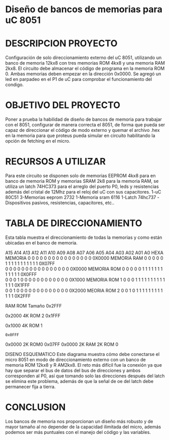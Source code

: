 
# Diseño de bancos de memorias para uC 8051
# DESCRIPCION PROYECTO
Configuración de solo direccionamiento externo del uC 8051, utilizando un banco de memoria 12kx8 con tres memorias ROM 4kx8 y una memoria RAM 2kx8. El circuito debe almacenar el código de programa en la memoria ROM 0. Ambas memorias deben empezar en la dirección 0x0000. Se agregó un led en parpadeo en el P1 de uC para comprobar el funcionamiento del condigo. 

# OBJETIVO DEL PROYECTO
Poner a prueba la habilidad de diseño de bancos de memoria para trabajar con el 8051, configurar de manera correcta el 8051, de forma  que pueda ser capaz de direccionar el código de modo externo y  quemar el archivo  .hex en la memoria para que proteus pueda simular en circuito habilitando la opción de fetching en el micro.

# RECURSOS A UTILIZAR
Para este circuito se disponen solo de memorias EEPROM 4kx8 para en banco de memoria ROM y memorias SRAM 2k8 para la memoria RAM, se utiliza un latch 74HC373 para el arreglo del puerto P0, leds y resistencias además del cristal de 12Mhz para el reloj del uC con sus capacitores.
1-uC 80C51
3-Memorias eeprom 2732
1-Memoria sram 6116
1-Latch 74hc737
-Dispositivos pasivos, resistencias, capacitores, etc..

# TABLA DE DIRECCIONAMIENTO 
Esta tabla muestra el direccionamiento de todas la memorias y como están ubicadas en el banco de memoria.

A15	A14	A13	A12	A11	A10	A09	A08	A07	A06	A05	A04	A03	A02	A01	A0	HEXA	MEMORIA
0	0	0	0	0	0	0	0	0	0	0	0	0	0	0	0	0X0000	MEMORIA
RAM
0	0	0	0	0	1	1	1	1	1	1	1	1	1	1	1	0X07FF	
0	0	0	0	0	0	0	0	0	0	0	0	0	0	0	0	0X0000	MEMORIA
ROM 0
0	0	0	0	1	1	1	1	1	1	1	1	1	1	1	1	0X0FFF	
0	0	0	1	0	0	0	0	0	0	0	0	0	0	0	0	0X1000	MEMORIA
ROM 1
0	0	0	1	1	1	1	1	1	1	1	1	1	1	1	1	0X1FFF	
0	0	1	0	0	0	0	0	0	0	0	0	0	0	0	0	0X2000	MEORIA 
ROM 2
0	0	1	0	1	1	1	1	1	1	1	1	1	1	1	1	0X2FFF	


RAM	ROM	Tamaño
	0x2FFF

0x2000	4K
ROM 2
	0x1FFF

0x1000	4K
ROM 1

	0x0FFF

0x0000	2K
ROM0
0x07FF
0x0000		2K
RAM	2K
ROM 0


DISENO ESQUEMATICO
Este diagrama muestra cómo debe conectarse el micro 8051 en modo de direccionamiento externo con un banco de memoria ROM 12kx8 y R AM2kx8. El reto más difícil fue la conexión ya que hay que separar el bus de datos del bus de direcciones y ambos corresponden al P0, así que tomando solo las direcciones después del latch se elimina este problema, además de que la señal de oe del latch debe permanecer fija a tierra.



# CONCLUSION
Los bancos de memoria nos proporcionan un diseño más robusto y de mayor tamaño al no depender de la capacidad ilimitada del micro, además podemos ser más puntuales con el manejo del código y las variables.
